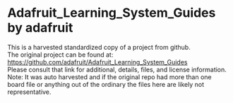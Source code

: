 
# Adafruit_Learning_System_Guides by adafruit  
This is a harvested standardized copy of a project from github.  
The original project can be found at:  
https://github.com/adafruit/Adafruit_Learning_System_Guides  
Please consult that link for additional, details, files, and license information.  
Note: It was auto harvested and if the original repo had more than one board file or anything out of the ordinary the files here are likely not representative.  
    